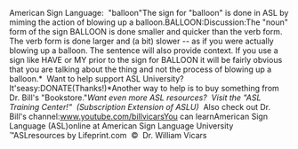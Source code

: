American Sign Language:  "balloon"The sign for 
"balloon" is done in ASL by miming the action of blowing up a balloon.BALLOON:Discussion:The "noun" form of the sign BALLOON is done smaller and quicker than the verb 
form. The verb form is done larger and (a bit) slower -- as if you were actually 
blowing up a balloon. The sentence will also provide context. If you use a sign 
like HAVE or MY prior to the sign for BALLOON it will be fairly obvious that you 
are talking about the thing and not the process of blowing up a balloon.* 
Want to help support ASL University?  It'seasy:DONATE(Thanks!)*Another way to help is to buy something from Dr. Bill's "Bookstore."*Want even more ASL resources?  Visit the "ASL Training Center!"  (Subscription 
Extension of ASLU)*  Also check out Dr. Bill's channel:www.youtube.com/billvicarsYou can learnAmerican Sign Language (ASL)online at American Sign Language University ™ASLresources by Lifeprint.com  ©  Dr. William Vicars